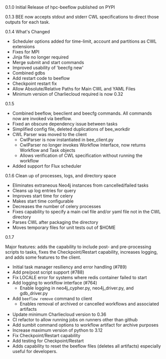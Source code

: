 0.1.0
    Initial Release of hpc-beeflow published on PYPI

0.1.3
    BEE now accepts stdout and stderr CWL specifications to direct those outputs for each task.

0.1.4
What's Changed
 - Scheduler options added for time-limit, account and partitions as CWL extensions
 - Fixes for MPI
 - Jinja file no longer required
 - Merge submit and start commands
 - Improved usability of 'beecfg new'
 - Combined gdbs
 - Add restart code to beeflow
 - Checkpoint restart fix
 - Allow Absolute/Relative Paths for Main CWL and YAML Files
 - Minimum version of Charliecloud required is now 0.32

0.1.5
- Combined beeflow, beeclient and beecfg commands. All commands now are invoked via beeflow.
- Fixed an obscure dependency issue between tasks
- Simplified config file, deleted duplications of bee_workdir
- CWL Parser was moved to the client
  - CwlParser is now instantiated in bee_client.py
  - CwlParser no longer invokes Workflow Interface, now returns Workflow and Task objects
  - Allows verification of CWL specification without running the workflow
- Added support for Flux scheduler

0.1.6
Clean up of processes, logs, and directory space
- Eliminates extraneous Neo4j instances from cancelled/failed tasks
- Cleans up log entries for query
- Improves start time for celery
- Makes start time configurable
- Decreases the number of celery processes
- Fixes capability to specify a main cwl file and/or yaml file not in the CWL directory
- Parses CWL after packaging the directory
- Moves temporary files for unit tests out of $HOME

0.1.7

Major features: adds the capability to include post- and pre-processing scripts to tasks, fixes the Checkpoint/Restart capability, increases logging, and adds some features to the client.
- Initial task manager resiliency and error handling (#789)
- Add pre/post script support (#788)
- Fix LOCALE error for systems where redis container failed to start
- Add logging to workflow interface (#764)
     - Enable logging in neo4j_cypher.py, neo4j_driver.py, and gdb_driver.py
- Add ``beeflow remove`` command to client
     - Enables removal of archived or cancelled workflows and associated artifacts
- Update minimum Charliecloud version to 0.36
- CI refactor to allow running jobs on runners other than github
- Add sumbit command options to workflow artifact for archive purposes 
- Increase maximum version of python to 3.12
- Fix Checkpoint/Restart capability
- Add testing for Checkpoint/Restart 
- Adds capability to reset the beeflow files (deletes all artifacts) especially useful for developers.

